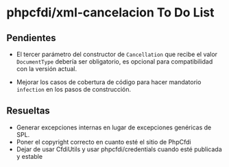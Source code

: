 # phpcfdi/xml-cancelacion To Do List

## Pendientes

- El tercer parámetro del constructor de `Cancellation` que recibe el valor `DocumentType` debería ser obligatorio,
  es opcional para compatibilidad con la versión actual.

- Mejorar los casos de cobertura de código para hacer mandatorio `infection` en los pasos de construcción.

## Resueltas

- Generar excepciones internas en lugar de excepciones genéricas de SPL.
- Poner el copyright correcto en cuanto esté el sitio de PhpCfdi
- Dejar de usar CfdiUtils y usar phpcfdi/credentials cuando esté publicada y estable

